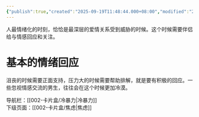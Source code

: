 ```yaml
---
{"publish":true,"created":"2025-09-19T11:48:44.000+08:00","modified":"2025-09-19T11:48:44.000+08:00","cssclasses":""}
---
```


人最情绪化的时刻，恰恰是最深层的爱情关系受到威胁的时候。这个时候需要伴侣给与情感回应和关注。
# 基本的情绪回应
沮丧的时候需要正面支持，压力大的时候需要帮助排解，就是要有积极的回应。一些忽视情感交流的男生，往往会在这个时候更加冷漠。





导航栏：[[002-卡片盒/冷暴力\|冷暴力]]  
下级页面：[[002-卡片盒/焦虑\|焦虑]]